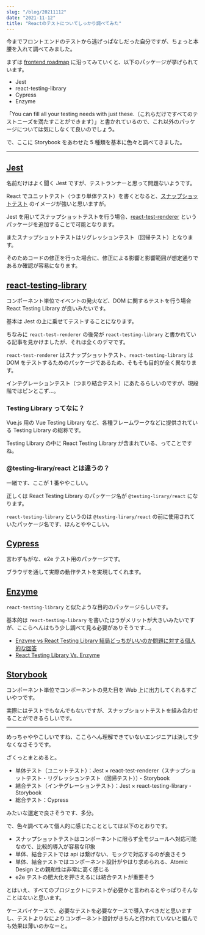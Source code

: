 ```yaml
---
slug: "/blog/20211112"
date: "2021-11-12"
title: "Reactのテストについてしっかり調べてみた"
---
```


今までフロントエンドのテストから逃げっぱなしだった自分ですが、ちょっと本腰を入れて調べてみました。

まずは [frontend roadmap](https://roadmap.sh/frontend) に沿ってみていくと、以下のパッケージが挙げられています。

- Jest
- react-testing-library
- Cypress
- Enzyme

「You can fill all your testing needs with just these.（これらだけですべてのテストニーズを満たすことができます）」と書かれているので、これ以外のパッケージについては気にしなくて良いのでしょう。

で、ここに Storybook をあわせた 5 種類を基本に色々と調べてきました。

---

## [Jest](https://jestjs.io/ja/)

名前だけはよく聞く Jest ですが、テストランナーと思って問題ないようです。

React でユニットテスト（つまり単体テスト）を書くとなると、[スナップショットテスト](https://jestjs.io/ja/docs/snapshot-testing) のイメージが強いと思いますが。

Jest を用いてスナップショットテストを行う場合、[react-test-renderer](https://ja.reactjs.org/docs/test-renderer.html) というパッケージを追加することで可能となります。

またスナップショットテストはリグレッションテスト（回帰テスト）となります。

そのためコードの修正を行った場合に、修正による影響と影響範囲が想定通りであるか確認が容易になります。

## [react-testing-library](https://testing-library.com/docs/react-testing-library/intro/)

コンポーネント単位でイベントの発火など、DOM に関するテストを行う場合 React Testing Library が良いみたいです。

基本は Jest の上に乗せてテストすることになります。

ちなみに `react-test-renderer` の後発が `react-testing-library` と書かれている記事を見かけましたが、それは全くのデマです。

`react-test-renderer` はスナップショットテスト、`react-testing-library` は DOM をテストするためのパッケージであるため、そもそも目的が全く異なります。

インテグレーションテスト（つまり結合テスト）にあたるらしいのですが、現段階ではピンとこず…。

### Testing Library ってなに？

Vue.js 用の Vue Testing Library など、各種フレームワークなどに提供されている Testing Library の総称です。

Testing Library の中に React Testing Library が含まれている、ってことですね。

### @testing-lirary/react とは違うの？

一緒です、ここが 1 番ややこしい。

正しくは React Testing Library のパッケージ名が `@testing-lirary/react` になります。

`react-testing-library` というのは `@testing-lirary/react` の前に使用されていたパッケージ名です、ほんとややこしい。

## [Cypress](https://www.cypress.io/)

言わずもがな、e2e テスト用のパッケージです。

ブラウザを通して実際の動作テストを実現してくれます。

## [Enzyme](https://enzymejs.github.io/enzyme/)

`react-testing-library` と似たような目的のパッケージらしいです。

基本的は `react-testing-library` を書いたほうがメリットが大きいみたいですが、ここらへんはもう少し調べて見る必要がありそうです…。

- [Enzyme vs React Testing Library 結局どっちがいいのか問題に対する個人的な回答](https://qiita.com/nnishimura/items/521af77125d2b7ad49c5)
- [React Testing Library Vs. Enzyme](https://medium.com/wesionary-team/react-testing-library-vs-enzyme-afd29db380ac)

## [Storybook](https://storybook.js.org/)

コンポーネント単位でコンポーネントの見た目を Web 上に出力してくれるすごいやつです。

実際にはテストでもなんでもないですが、スナップショットテストを組み合わせることができるらしいです。

---

めっちゃややこしいですね、ここらへん理解できていないエンジニアは決して少なくなさそうです。

ざくっとまとめると。

- 単体テスト（ユニットテスト）：Jest × react-test-renderer（スナップショットテスト・リグレッションテスト（回帰テスト））・Storybook
- 結合テスト（インテグレーションテスト）：Jest × react-testing-library・Storybook
- 総合テスト：Cypress

みたいな選定で良さそうです、多分。

で、色々調べてみて個人的に感じたこととしては以下のとおりです。

- スナップショットテストはコンポーネントに限らず全モジュールへ対応可能なので、比較的導入が容易な印象
- 単体、結合テストでは api は繋げない、モックで対応するのが良さそう
- 単体、結合テストではコンポーネント設計がやはり求められる、Atomic Design との親和性は非常に高く感じる
- e2e テストの肥大化を押さえるには結合テストが重要そう

とはいえ、すべてのプロジェクトにテストが必要かと言われるとやっぱりそんなことはないと思います。

ケースバイケースで、必要なテストを必要なケースで導入すべきだと思いますし、テストよりなによりコンポーネント設計がきちんと行われていないと組んでも効果は薄いのかなーと。

